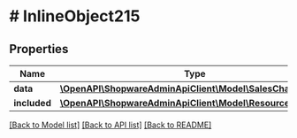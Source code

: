 # # InlineObject215

## Properties

Name | Type | Description | Notes
------------ | ------------- | ------------- | -------------
**data** | [**\OpenAPI\ShopwareAdminApiClient\Model\SalesChannelType**](SalesChannelType.md) |  | [optional]
**included** | [**\OpenAPI\ShopwareAdminApiClient\Model\Resource[]**](Resource.md) |  | [optional]

[[Back to Model list]](../../README.md#models) [[Back to API list]](../../README.md#endpoints) [[Back to README]](../../README.md)
